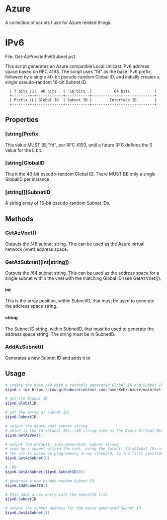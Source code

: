 # Azure
A collection of scripts I use for Azure related things.


# IPv6

File: Get-AzPrivateIPv6Subnet.ps1

This script generates an Azure compatible Local Unicast IPv6 address space based on RFC 4193. The script uses "fd" as the base IPv6 prefix, followed by a single 40-bit pseudo-random Global ID, and initially creates a single pseudo-random 16-bit Subnet ID.

      | 7 bits |1|  40 bits   |  16 bits  |          64 bits           |
      +--------+-+------------+-----------+----------------------------+
      | Prefix |L| Global ID  | Subnet ID |        Interface ID        |
      +--------+-+------------+-----------+----------------------------+

## Properties

### [string]Prefix

This value MUST BE "fd", per RFC 4193, until a future RFC defines the 0 value for the L bit.

### [string]GlobalID

This it the 40-bit pseudo-random Global ID. There MUST BE only a single GlobalID per instance.

### [string[]]SubnetID

A string array of 16-bit pseudo-random Subnet IDs.

## Methods

### GetAzVnet()

Outputs the /48 subnet string. This can be used as the Azure virtual network (vnet) address space.

### GetAzSubnet([int|string])

Outputs the /64 subnet string. This can be used as the address space for a single subnet within the vnet with the matching Global ID (see GetAzVnet()).

#### int

This is the array position, within SubnetID, that must be used to generate the address space string.


#### string

The Subnet ID string, within SubnetID, that must be used to generate the address space string. The string must be in SubnetID.

### AddAzSubnet()

Generates a new Subnet ID and adds it to 


## Usage

```PowerShell
# create the base /48 with a randomly generated Global ID and Subnet ID
$ipv6 = iwr https://raw.githubusercontent.com/JamesKehr/Azure/main/Get-AzPrivateIPv6Subnet.ps1 | iex

# get the Global ID
$ipv6.GlobalID

# get the array of Subnet IDs
$ipv6.SubnetID

# output the Azure vnet subnet string
# which is the fd:<Global ID>::\48 string used as the Azure Virtual Network IPv6 address space
$ipv6.GetAzVnet()

# output the default, auto-generated, subnet strung
# used by a subnet within the vnet, using the format: fd:<Global ID>:<Subnet ID>::\64
# the int is based on programming array standard, so the first position is 0, not 1.
$ipv6.GetAzSubnet(0)

# -OR-
$ipv6.GetAzSubnet($ipv6.SubnetID[0])

# generate a new psudeo-random Subnet ID
$ipv6.AddSubnetID()

# this adds a new entry into the SubnetID list
$ipv6.SubnetID

# output the subnet address for the newly generated Subnet ID
$ipv6.GetAzSubnet(1)
```

